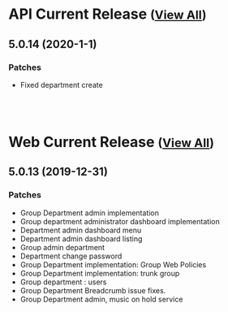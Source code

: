 
# API Current Release <small>([View All](/API.md))</small>
## 5.0.14 (2020-1-1)
### Patches 

- Fixed department create

<br><br>
# Web Current Release <small>([View All](/Web.md))</small>
## 5.0.13 (2019-12-31)
### Patches 

- Group Department admin implementation
- Group department administrator dashboard implementation
- Department admin dashboard menu
- Department admin dashboard listing
- Group admin department
- Department change password
- Group Department implementation: Group Web Policies
- Group Department implementation: trunk group
- Group department : users
- Group Department Breadcrumb issue fixes.
- Group Department admin, music on hold service

  